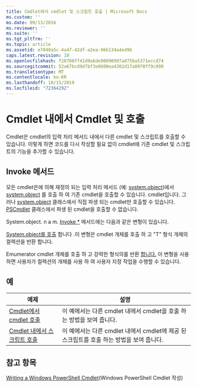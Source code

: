 ```yaml
---
title: Cmdlet에서 cmdlet 및 스크립트 호출 | Microsoft Docs
ms.custom: ''
ms.date: 09/13/2016
ms.reviewer: ''
ms.suite: ''
ms.tgt_pltfrm: ''
ms.topic: article
ms.assetid: e7040a5c-4a47-42df-a2ea-96b134a4ed9b
caps.latest.revision: 10
ms.openlocfilehash: f20708ff41d9a6de90090997a875ba5371eccd74
ms.sourcegitcommit: 52a67bcd9d7bf3e8600ea4302d1fa8970ff9c998
ms.translationtype: MT
ms.contentlocale: ko-KR
ms.lasthandoff: 10/15/2019
ms.locfileid: "72364292"
---
```

# <a name="invoking-cmdlets-and-scripts-within-a-cmdlet"></a>Cmdlet 내에서 Cmdlet 및 호출

Cmdlet은 cmdlet의 입력 처리 메서드 내에서 다른 cmdlet 및 스크립트를 호출할 수 있습니다. 이렇게 하면 코드를 다시 작성할 필요 없이 cmdlet에 기존 cmdlet 및 스크립트의 기능을 추가할 수 있습니다.

## <a name="the-invoke-method"></a>Invoke 메서드

모든 cmdlet은에 의해 재정의 되는 입력 처리 메서드 (예: [system.object](/dotnet/api/System.Management.Automation.Cmdlet.BeginProcessing))에서 [system.object](/dotnet/api/System.Management.Automation.Cmdlet.Invoke) 를 호출 하 여 기존 cmdlet을 호출할 수 있습니다. cmdlet입니다. 그러나 [system.object](/dotnet/api/System.Management.Automation.Cmdlet) 클래스에서 직접 파생 되는 cmdlet만 호출할 수 있습니다. [PSCmdlet](/dotnet/api/System.Management.Automation.PSCmdlet) 클래스에서 파생 된 cmdlet을 호출할 수 없습니다.

System.object. n a m. [Invoke *](/dotnet/api/System.Management.Automation.Cmdlet.Invoke) 메서드에는 다음과 같은 변형이 있습니다.

[System.object를 호출](/dotnet/api/System.Management.Automation.Cmdlet.Invoke) 합니다 .이 변형은 cmdlet 개체를 호출 하 고 "T" 형식 개체의 컬렉션을 반환 합니다.

Emumerator cmdlet 개체를 호출 하 고 강력한 형식의를 반환 [합니다.](/dotnet/api/System.Management.Automation.Cmdlet.Invoke) 이 변형을 사용 하면 사용자가 컬렉션의 개체를 사용 하 여 사용자 지정 작업을 수행할 수 있습니다.

## <a name="examples"></a>예

|예제|설명|
|-------------|-----------------|
|[Cmdlet에서 cmdlet 호출](./how-to-invoke-a-cmdlet-from-within-a-cmdlet.md)|이 예에서는 다른 cmdlet 내에서 cmdlet을 호출 하는 방법을 보여 줍니다.|
|[Cmdlet 내에서 스크립트 호출](./how-to-invoke-scripts-within-a-cmdlet.md)|이 예에서는 다른 cmdlet 내에서 cmdlet에 제공 된 스크립트를 호출 하는 방법을 보여 줍니다.|

## <a name="see-also"></a>참고 항목

[Writing a Windows PowerShell Cmdlet](./writing-a-windows-powershell-cmdlet.md)(Windows PowerShell Cmdlet 작성)
